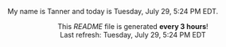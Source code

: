 My name is Tanner and today is Tuesday, July 29, 5:24 PM EDT.

<p align="center">This <i>README</i> file is generated <b>every 3 hours</b>!</br>Last refresh: Tuesday, July 29, 5:24 PM EDT<br /></p>
